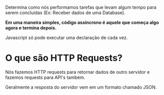 Determina como nós performamos tarefas que levam algum tempo para serem concluídas (Ex: Receber dados de uma Database).

**Em uma maneira simples, código assíncrono é aquele que começa algo agora e termina depois.**

Javascript só pode executar uma declaração de cada vez.

# O que são HTTP Requests?

Nós fazemos HTTP requests para retornar dados de outro servidor e fazemos requests para API's também.

Geralmente a resposta do servidor vem em um formato chamado JSON.


